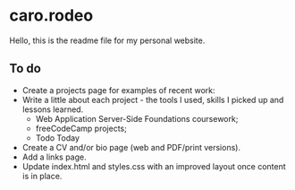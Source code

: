 # caro.rodeo

Hello, this is the readme file for my personal website.

## To do
+ Create a projects page for examples of recent work:
+ Write a little about each project - the tools I used, skills I picked up and lessons learned. 
    + Web Application Server-Side Foundations coursework;
    + freeCodeCamp projects;
    + Todo Today
+ Create a CV and/or bio page (web and PDF/print versions).
+ Add a links page.
+ Update index.html and styles.css with an improved layout once content is in place.